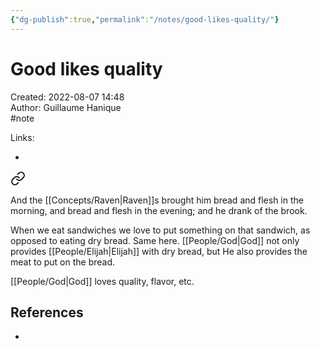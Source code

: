 ```yaml
---
{"dg-publish":true,"permalink":"/notes/good-likes-quality/"}
---
```


# Good likes quality

Created: 2022-08-07 14:48  
Author: Guillaume Hanique  
#note

Links:

- 


<div class="transclusion internal-embed is-loaded"><a class="markdown-embed-link" href="/scripture/kjv/1-kings-kjv/1-kings-17-kjv/1-kings-17-6-kjv/" aria-label="Open link"><svg xmlns="http://www.w3.org/2000/svg" width="24" height="24" viewBox="0 0 24 24" fill="none" stroke="currentColor" stroke-width="2" stroke-linecap="round" stroke-linejoin="round" class="svg-icon lucide-link"><path d="M10 13a5 5 0 0 0 7.54.54l3-3a5 5 0 0 0-7.07-7.07l-1.72 1.71"></path><path d="M14 11a5 5 0 0 0-7.54-.54l-3 3a5 5 0 0 0 7.07 7.07l1.71-1.71"></path></svg></a><div class="markdown-embed">



And the [[Concepts/Raven\|Raven]]s brought him bread and flesh in the morning, and bread and flesh in the evening; and he drank of the brook.


</div></div>


When we eat sandwiches we love to put something on that sandwich, as opposed to eating dry bread. Same here. [[People/God\|God]] not only provides [[People/Elijah\|Elijah]] with dry bread, but He also provides the meat to put on the bread.

[[People/God\|God]] loves quality, flavor, etc.

## References

- 

